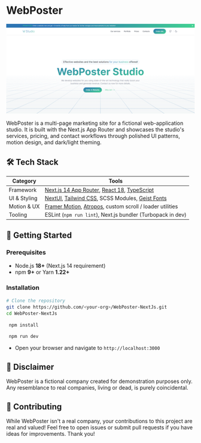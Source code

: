 <!-- <h4 align="center">Welcome to the WebPoster project repository! We are here to show you an incredible website for a web application development company!</h3>

[![Banner](./public/BannerWebPoster.png)](https://web-poster-nextjs.vercel.app)

## 🤖 About WebPoster

Website for a web application development company has more than 5 pages.

## 🛠 Technologies Used

We've assembled quite the tech stack to bring WebPoster to life:

- [React](https://react.dev/)
- [NextJs](https://nextjs.org/)
- [TypeScript](https://www.typescriptlang.org/)
- [Scss](https://sasscss.org/)

**Libraries:** [`TailwindCss`](https://tailwindcss.com/), [`NextUI`](https://nextui.org/),[`Framer Motion`](https://www.framer.com/motion/), [`Atropos`](https://atroposjs.com/), [`Resend`](https://resend.com/), [`React-Hot-Toast`](https://react-hot-toast.com/)` -->

# WebPoster

[![Banner](./public/BannerWebPoster.png)](https://web-poster-nextjs.vercel.app)

WebPoster is a multi-page marketing site for a fictional web-application studio. It is built with the Next.js App Router and showcases the studio's services, pricing, and contact workflows through polished UI patterns, motion design, and dark/light theming.

## 🛠️ Tech Stack

| Category     | Tools                                                                                                                         |
| ------------ | ----------------------------------------------------------------------------------------------------------------------------- |
| Framework    | [Next.js 14 App Router](https://nextjs.org/), [React 18](https://react.dev/), [TypeScript](https://www.typescriptlang.org/)   |
| UI & Styling | [NextUI](https://nextui.org/), [Tailwind CSS](https://tailwindcss.com/), SCSS Modules, [Geist Fonts](https://vercel.com/font) |
| Motion & UX  | [Framer Motion](https://www.framer.com/motion/), [Atropos](https://atroposjs.com/), custom scroll / loader utilities          |
| Tooling      | ESLint (`npm run lint`), Next.js bundler (Turbopack in dev)                                                                   |

## 🚀 Getting Started

### Prerequisites

- Node.js **18+** (Next.js 14 requirement)
- npm **9+** or Yarn **1.22+**

### Installation

```bash
# Clone the repository
git clone https://github.com/<your-org>/WebPoster-NextJs.git
cd WebPoster-NextJs
```

```bash
 npm install
```

```bash
 npm run dev
```

<!-- ## 🚀 Getting Started

- Clone the repository
- Install dependencies with `npm install`

```bash
 npm install
```

- Run the development server with `npm run dev`

```bash
 npm run dev
``` -->

- Open your browser and navigate to `http://localhost:3000`

## 📜 Disclaimer

WebPoster is a fictional company created for demonstration purposes only. Any resemblance to real companies, living or dead, is purely coincidental.

## 🤝 Contributing

While WebPoster isn't a real company, your contributions to this project are real and valued! Feel free to open issues or submit pull requests if you have ideas for improvements. Thank you!
